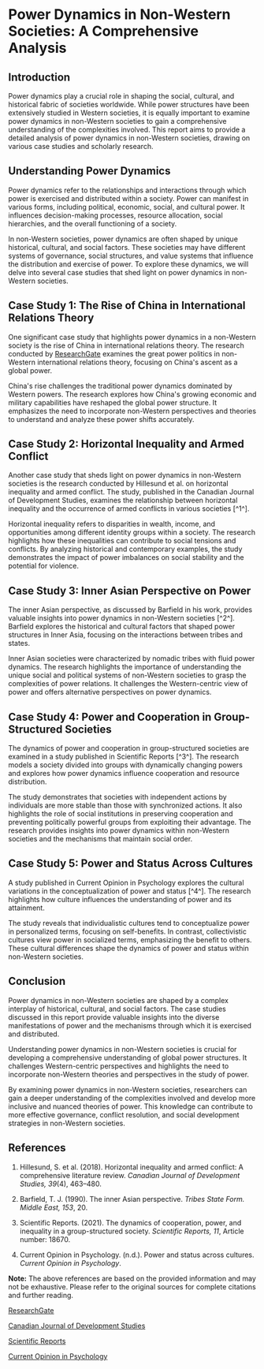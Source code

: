 # Power Dynamics in Non-Western Societies: A Comprehensive Analysis

## Introduction

Power dynamics play a crucial role in shaping the social, cultural, and historical fabric of societies worldwide. While power structures have been extensively studied in Western societies, it is equally important to examine power dynamics in non-Western societies to gain a comprehensive understanding of the complexities involved. This report aims to provide a detailed analysis of power dynamics in non-Western societies, drawing on various case studies and scholarly research.

## Understanding Power Dynamics

Power dynamics refer to the relationships and interactions through which power is exercised and distributed within a society. Power can manifest in various forms, including political, economic, social, and cultural power. It influences decision-making processes, resource allocation, social hierarchies, and the overall functioning of a society.

In non-Western societies, power dynamics are often shaped by unique historical, cultural, and social factors. These societies may have different systems of governance, social structures, and value systems that influence the distribution and exercise of power. To explore these dynamics, we will delve into several case studies that shed light on power dynamics in non-Western societies.

## Case Study 1: The Rise of China in International Relations Theory

One significant case study that highlights power dynamics in a non-Western society is the rise of China in international relations theory. The research conducted by [ResearchGate](https://www.researchgate.net/publication/316922698_The_Great_Power_Politics_in_the_Non-Western_International_Relations_Theory_The_case_study-_the_rise_of_China) examines the great power politics in non-Western international relations theory, focusing on China's ascent as a global power.

China's rise challenges the traditional power dynamics dominated by Western powers. The research explores how China's growing economic and military capabilities have reshaped the global power structure. It emphasizes the need to incorporate non-Western perspectives and theories to understand and analyze these power shifts accurately.

## Case Study 2: Horizontal Inequality and Armed Conflict

Another case study that sheds light on power dynamics in non-Western societies is the research conducted by Hillesund et al. on horizontal inequality and armed conflict. The study, published in the Canadian Journal of Development Studies, examines the relationship between horizontal inequality and the occurrence of armed conflicts in various societies [^1^].

Horizontal inequality refers to disparities in wealth, income, and opportunities among different identity groups within a society. The research highlights how these inequalities can contribute to social tensions and conflicts. By analyzing historical and contemporary examples, the study demonstrates the impact of power imbalances on social stability and the potential for violence.

## Case Study 3: Inner Asian Perspective on Power

The inner Asian perspective, as discussed by Barfield in his work, provides valuable insights into power dynamics in non-Western societies [^2^]. Barfield explores the historical and cultural factors that shaped power structures in Inner Asia, focusing on the interactions between tribes and states.

Inner Asian societies were characterized by nomadic tribes with fluid power dynamics. The research highlights the importance of understanding the unique social and political systems of non-Western societies to grasp the complexities of power relations. It challenges the Western-centric view of power and offers alternative perspectives on power dynamics.

## Case Study 4: Power and Cooperation in Group-Structured Societies

The dynamics of power and cooperation in group-structured societies are examined in a study published in Scientific Reports [^3^]. The research models a society divided into groups with dynamically changing powers and explores how power dynamics influence cooperation and resource distribution.

The study demonstrates that societies with independent actions by individuals are more stable than those with synchronized actions. It also highlights the role of social institutions in preserving cooperation and preventing politically powerful groups from exploiting their advantage. The research provides insights into power dynamics within non-Western societies and the mechanisms that maintain social order.

## Case Study 5: Power and Status Across Cultures

A study published in Current Opinion in Psychology explores the cultural variations in the conceptualization of power and status [^4^]. The research highlights how culture influences the understanding of power and its attainment.

The study reveals that individualistic cultures tend to conceptualize power in personalized terms, focusing on self-benefits. In contrast, collectivistic cultures view power in socialized terms, emphasizing the benefit to others. These cultural differences shape the dynamics of power and status within non-Western societies.

## Conclusion

Power dynamics in non-Western societies are shaped by a complex interplay of historical, cultural, and social factors. The case studies discussed in this report provide valuable insights into the diverse manifestations of power and the mechanisms through which it is exercised and distributed.

Understanding power dynamics in non-Western societies is crucial for developing a comprehensive understanding of global power structures. It challenges Western-centric perspectives and highlights the need to incorporate non-Western theories and perspectives in the study of power.

By examining power dynamics in non-Western societies, researchers can gain a deeper understanding of the complexities involved and develop more inclusive and nuanced theories of power. This knowledge can contribute to more effective governance, conflict resolution, and social development strategies in non-Western societies.

## References

1. Hillesund, S. et al. (2018). Horizontal inequality and armed conflict: A comprehensive literature review. *Canadian Journal of Development Studies, 39*(4), 463–480.

2. Barfield, T. J. (1990). The inner Asian perspective. *Tribes State Form. Middle East, 153*, 20.

3. Scientific Reports. (2021). The dynamics of cooperation, power, and inequality in a group-structured society. *Scientific Reports, 11*, Article number: 18670.

4. Current Opinion in Psychology. (n.d.). Power and status across cultures. *Current Opinion in Psychology*.

**Note:** The above references are based on the provided information and may not be exhaustive. Please refer to the original sources for complete citations and further reading.

[ResearchGate](https://www.researchgate.net/publication/316922698_The_Great_Power_Politics_in_the_Non-Western_International_Relations_Theory_The_case_study-_the_rise_of_China)

[Canadian Journal of Development Studies](https://www.sciencedirect.com/science/article/pii/S2352250X19300478)

[Scientific Reports](https://www.nature.com/articles/s41598-021-97863-7)

[Current Opinion in Psychology](https://www.sciencedirect.com/science/article/pii/S2352250X19300478)